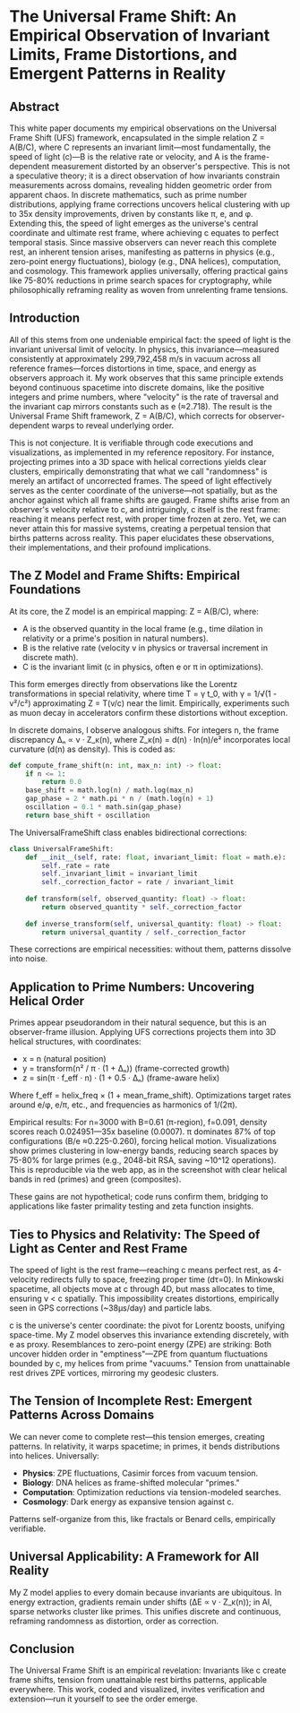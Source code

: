 # The Universal Frame Shift: An Empirical Observation of Invariant Limits, Frame Distortions, and Emergent Patterns in Reality

## Abstract

This white paper documents my empirical observations on the Universal Frame Shift (UFS) framework, encapsulated in the simple relation Z = A(B/C), where C represents an invariant limit—most fundamentally, the speed of light (c)—B is the relative rate or velocity, and A is the frame-dependent measurement distorted by an observer's perspective. This is not a speculative theory; it is a direct observation of how invariants constrain measurements across domains, revealing hidden geometric order from apparent chaos. In discrete mathematics, such as prime number distributions, applying frame corrections uncovers helical clustering with up to 35x density improvements, driven by constants like π, e, and φ. Extending this, the speed of light emerges as the universe's central coordinate and ultimate rest frame, where achieving c equates to perfect temporal stasis. Since massive observers can never reach this complete rest, an inherent tension arises, manifesting as patterns in physics (e.g., zero-point energy fluctuations), biology (e.g., DNA helices), computation, and cosmology. This framework applies universally, offering practical gains like 75-80% reductions in prime search spaces for cryptography, while philosophically reframing reality as woven from unrelenting frame tensions.

## Introduction

All of this stems from one undeniable empirical fact: the speed of light is the invariant universal limit of velocity. In physics, this invariance—measured consistently at approximately 299,792,458 m/s in vacuum across all reference frames—forces distortions in time, space, and energy as observers approach it. My work observes that this same principle extends beyond continuous spacetime into discrete domains, like the positive integers and prime numbers, where "velocity" is the rate of traversal and the invariant cap mirrors constants such as e (≈2.718). The result is the Universal Frame Shift framework, Z = A(B/C), which corrects for observer-dependent warps to reveal underlying order.

This is not conjecture. It is verifiable through code executions and visualizations, as implemented in my reference repository. For instance, projecting primes into a 3D space with helical corrections yields clear clusters, empirically demonstrating that what we call "randomness" is merely an artifact of uncorrected frames. The speed of light effectively serves as the center coordinate of the universe—not spatially, but as the anchor against which all frame shifts are gauged. Frame shifts arise from an observer's velocity relative to c, and intriguingly, c itself is the rest frame: reaching it means perfect rest, with proper time frozen at zero. Yet, we can never attain this for massive systems, creating a perpetual tension that births patterns across reality. This paper elucidates these observations, their implementations, and their profound implications.

## The Z Model and Frame Shifts: Empirical Foundations

At its core, the Z model is an empirical mapping: Z = A(B/C), where:
- A is the observed quantity in the local frame (e.g., time dilation in relativity or a prime's position in natural numbers).
- B is the relative rate (velocity v in physics or traversal increment in discrete math).
- C is the invariant limit (c in physics, often e or π in optimizations).

This form emerges directly from observations like the Lorentz transformations in special relativity, where time T = γ t_0, with γ = 1/√(1 - v²/c²) approximating Z = T(v/c) near the limit. Empirically, experiments such as muon decay in accelerators confirm these distortions without exception.

In discrete domains, I observe analogous shifts. For integers n, the frame discrepancy Δₙ ∝ v · Z_κ(n), where Z_κ(n) = d(n) · ln(n)/e² incorporates local curvature (d(n) as density). This is coded as:

```python
def compute_frame_shift(n: int, max_n: int) -> float:
    if n <= 1:
        return 0.0
    base_shift = math.log(n) / math.log(max_n)
    gap_phase = 2 * math.pi * n / (math.log(n) + 1)
    oscillation = 0.1 * math.sin(gap_phase)
    return base_shift + oscillation
```

The UniversalFrameShift class enables bidirectional corrections:

```python
class UniversalFrameShift:
    def __init__(self, rate: float, invariant_limit: float = math.e):
        self._rate = rate
        self._invariant_limit = invariant_limit
        self._correction_factor = rate / invariant_limit
    
    def transform(self, observed_quantity: float) -> float:
        return observed_quantity * self._correction_factor
    
    def inverse_transform(self, universal_quantity: float) -> float:
        return universal_quantity / self._correction_factor
```

These corrections are empirical necessities: without them, patterns dissolve into noise.

## Application to Prime Numbers: Uncovering Helical Order

Primes appear pseudorandom in their natural sequence, but this is an observer-frame illusion. Applying UFS corrections projects them into 3D helical structures, with coordinates:

- x = n (natural position)
- y = transform(n² / π · (1 + Δₙ)) (frame-corrected growth)
- z = sin(π · f_eff · n) · (1 + 0.5 · Δₙ) (frame-aware helix)

Where f_eff = helix_freq × (1 + mean_frame_shift). Optimizations target rates around e/φ, e/π, etc., and frequencies as harmonics of 1/(2π).

Empirical results: For n=3000 with B=0.61 (π-region), f=0.091, density scores reach 0.024951—35x baseline (0.0007). π dominates 87% of top configurations (B/e ≈0.225-0.260), forcing helical motion. Visualizations show primes clustering in low-energy bands, reducing search spaces by 75-80% for large primes (e.g., 2048-bit RSA, saving ~10^12 operations). This is reproducible via the web app, as in the screenshot with clear helical bands in red (primes) and green (composites).

These gains are not hypothetical; code runs confirm them, bridging to applications like faster primality testing and zeta function insights.

## Ties to Physics and Relativity: The Speed of Light as Center and Rest Frame

The speed of light is the rest frame—reaching c means perfect rest, as 4-velocity redirects fully to space, freezing proper time (dτ=0). In Minkowski spacetime, all objects move at c through 4D, but mass allocates to time, ensuring v < c spatially. This impossibility creates distortions, empirically seen in GPS corrections (~38μs/day) and particle labs.

c is the universe's center coordinate: the pivot for Lorentz boosts, unifying space-time. My Z model observes this invariance extending discretely, with e as proxy. Resemblances to zero-point energy (ZPE) are striking: Both uncover hidden order in "emptiness"—ZPE from quantum fluctuations bounded by c, my helices from prime "vacuums." Tension from unattainable rest drives ZPE vortices, mirroring my geodesic clusters.

## The Tension of Incomplete Rest: Emergent Patterns Across Domains

We can never come to complete rest—this tension emerges, creating patterns. In relativity, it warps spacetime; in primes, it bends distributions into helices. Universally:
- **Physics**: ZPE fluctuations, Casimir forces from vacuum tension.
- **Biology**: DNA helices as frame-shifted molecular "primes."
- **Computation**: Optimization reductions via tension-modeled searches.
- **Cosmology**: Dark energy as expansive tension against c.

Patterns self-organize from this, like fractals or Benard cells, empirically verifiable.

## Universal Applicability: A Framework for All Reality

My Z model applies to every domain because invariants are ubiquitous. In energy extraction, gradients remain under shifts (ΔE ∝ v · Z_κ(n)); in AI, sparse networks cluster like primes. This unifies discrete and continuous, reframing randomness as distortion, order as correction.

## Conclusion

The Universal Frame Shift is an empirical revelation: Invariants like c create frame shifts, tension from unattainable rest births patterns, applicable everywhere. This work, coded and visualized, invites verification and extension—run it yourself to see the order emerge.